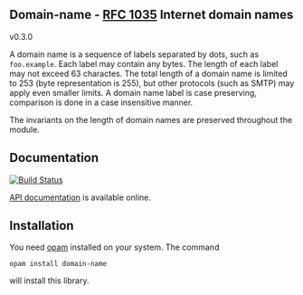 ## Domain-name - [RFC 1035](https://tools.ietf.org/html/rfc1035) Internet domain names

v0.3.0

A domain name is a sequence of labels separated by dots, such as `foo.example`.
Each label may contain any bytes. The length of each label may not exceed 63
charactes.  The total length of a domain name is limited to 253 (byte
representation is 255), but other protocols (such as SMTP) may apply even
smaller limits.  A domain name label is case preserving, comparison is done in a
case insensitive manner.

The invariants on the length of domain names are preserved throughout the
module.

## Documentation

[![Build Status](https://travis-ci.org/hannesm/domain-name.svg?branch=master)](https://travis-ci.org/hannesm/domain-name)

[API documentation](https://hannesm.github.io/domain-name/doc/) is available online.

## Installation

You need [opam](https://opam.ocaml.org) installed on your system.  The command

`opam install domain-name`

will install this library.
